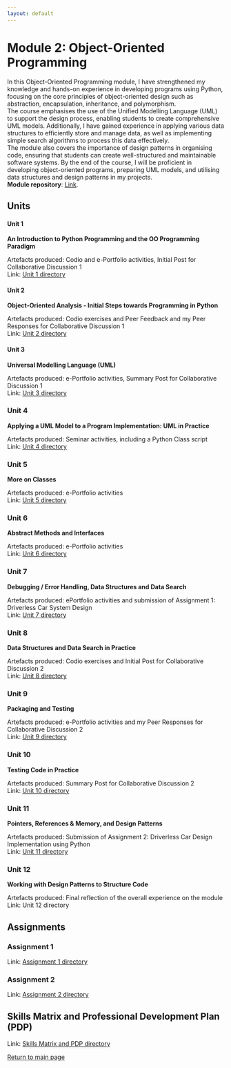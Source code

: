 ```yaml
---
layout: default
---
```


# Module 2: Object-Oriented Programming

In this Object-Oriented Programming module, I have strengthened my knowledge and hands-on experience in developing programs using Python, 
focusing on the core principles of object-oriented design such as abstraction, encapsulation, inheritance, and polymorphism. \
The course emphasises the use of the Unified Modelling Language (UML) to support the design process, enabling students to create comprehensive UML models. 
Additionally, I have gained experience in applying various data structures to efficiently store and manage data, 
as well as implementing simple search algorithms to process this data effectively. \
The module also covers the importance of design patterns in organising code, ensuring that students can create well-structured and maintainable software systems. 
By the end of the course, I will be proficient in developing object-oriented programs, preparing UML models, and utilising data structures and design patterns in my projects. \
**Module repository**: [Link](https://github.com/andaziemele/oop_module/tree/main).


## Units
#### Unit 1
**An Introduction to Python Programming and the OO Programming Paradigm**

Artefacts produced: Codio and e-Portfolio activities, Initial Post for Collaborative Discussion 1 \
Link: [Unit 1 directory](https://github.com/andaziemele/oop_module/tree/main/src/Unit_1)

#### Unit 2
**Object-Oriented Analysis - Initial Steps towards Programming in Python**

Artefacts produced: Codio exercises and Peer Feedback and my Peer Responses for Collaborative Discussion 1 \
Link: [Unit 2 directory](https://github.com/andaziemele/oop_module/tree/main/src/Unit_2)

#### Unit 3
**Universal Modelling Language (UML)**

Artefacts produced: e-Portfolio activities, Summary Post for Collaborative Discussion 1 \
Link: [Unit 3 directory](https://github.com/andaziemele/oop_module/tree/main/src/Unit_3)

### Unit 4
**Applying a UML Model to a Program Implementation: UML in Practice**

Artefacts produced: Seminar activities, including a Python Class script \
Link: [Unit 4 directory](https://github.com/andaziemele/oop_module/tree/main/src/Unit_4)

### Unit 5
**More on Classes**

Artefacts produced: e-Portfolio activities \
Link: [Unit 5 directory](https://github.com/andaziemele/oop_module/tree/main/src/Unit_5)

### Unit 6
**Abstract Methods and Interfaces**

Artefacts produced: e-Portfolio activities \
Link: [Unit 6 directory](https://github.com/andaziemele/oop_module/tree/main/src/Unit_6)

### Unit 7
**Debugging / Error Handling, Data Structures and Data Search**

Artefacts produced: ePortfolio activities and submission of Assignment 1: Driverless Car System Design \
Link: [Unit 7 directory](https://github.com/andaziemele/oop_module/tree/main/src/Unit_7)

### Unit 8
**Data Structures and Data Search in Practice**

Artefacts produced: Codio exercises and Initial Post for Collaborative Discussion 2 \
Link: [Unit 8 directory](https://github.com/andaziemele/oop_module/tree/main/src/Unit_8)

### Unit 9
**Packaging and Testing**

Artefacts produced: e-Portfolio activities and my Peer Responses for Collaborative Discussion 2 \
Link: [Unit 9 directory](https://github.com/andaziemele/oop_module/tree/main/src/Unit_9)

### Unit 10
**Testing Code in Practice**

Artefacts produced: Summary Post for Collaborative Discussion 2 \
Link: [Unit 10 directory](https://github.com/andaziemele/oop_module/tree/main/src/Unit_10)

### Unit 11
**Pointers, References & Memory, and Design Patterns**

Artefacts produced: Submission of Assignment 2: Driverless Car Design Implementation using Python \
Link: [Unit 11 directory](https://github.com/andaziemele/oop_module/tree/main/src/Unit_11)

### Unit 12
**Working with Design Patterns to Structure Code**

Artefacts produced: Final reflection of the overall experience on the module
Link: Unit 12 directory

## Assignments

### Assignment 1
Link: [Assignment 1 directory](https://github.com/andaziemele/oop_module/tree/main/src/Unit_7/assignment_1)

### Assignment 2
Link: [Assignment 2 directory](https://github.com/andaziemele/oop_module/tree/main/src/Unit_11/assignment_2/Driverless%20Car)

## Skills Matrix and Professional Development Plan (PDP)
Link: [Skills Matrix and PDP directory](https://github.com/andaziemele/oop_module/tree/main/src/Other_artefacts)

[Return to main page](./)